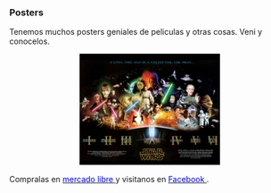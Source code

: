 ### Posters 
Tenemos muchos posters geniales de peliculas y otras cosas. Veni y conocelos.
<center>
<img src="/img/starwars.png" class="fit image"  style="max-width: 50%; height: auto;">
</center>

Compralas en <a href="http://listado.mercadolibre.com.ar/_CustId_113738581"> <font color="blue"> mercado libre </font></a>  y visitanos en <a href="https://www.facebook.com/rigolettonegocio/"><font color="blue"> Facebook </font></a>.
